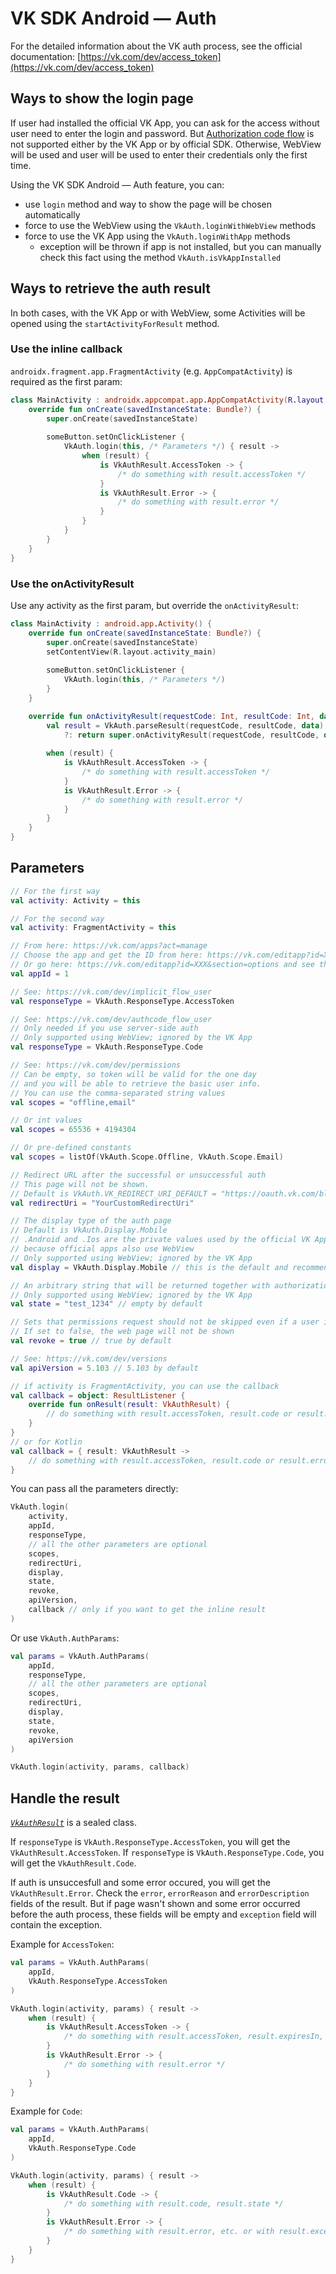 # VK SDK Android — Auth

For the detailed information about the VK auth process, see the official documentation: [https://vk.com/dev/access_token](https://vk.com/dev/access_token)

## Ways to show the login page
If user had installed the official VK App, you can ask for the access without user need to enter the login and password.
But [Authorization code flow](https://vk.com/dev/authcode_flow_user) is not supported either by the VK App or by official SDK.
Otherwise, WebView will be used and user will be used to enter their credentials only the first time.

Using the VK SDK Android — Auth feature, you can:
- use `login` method and way to show the page will be chosen automatically
- force to use the WebView using the `VkAuth.loginWithWebView` methods
- force to use the VK App using the `VkAuth.loginWithApp` methods
    - exception will be thrown if app is not installed, but you can manually check this fact using the method `VkAuth.isVkAppInstalled`
    
## Ways to retrieve the auth result
In both cases, with the VK App or with WebView, some Activities will be opened using the `startActivityForResult` method.

### Use the inline callback
`androidx.fragment.app.FragmentActivity` (e.g. `AppCompatActivity`) is required as the first param:
```kotlin
class MainActivity : androidx.appcompat.app.AppCompatActivity(R.layout.activity_main) {
    override fun onCreate(savedInstanceState: Bundle?) {
        super.onCreate(savedInstanceState)
    
        someButton.setOnClickListener {
            VkAuth.login(this, /* Parameters */) { result ->
                when (result) {
                    is VkAuthResult.AccessToken -> {
                        /* do something with result.accessToken */
                    }
                    is VkAuthResult.Error -> {
                        /* do something with result.error */
                    }
                }
            }
        }
    }
}
```

### Use the onActivityResult
Use any activity as the first param, but override the `onActivityResult`:
```kotlin
class MainActivity : android.app.Activity() {
    override fun onCreate(savedInstanceState: Bundle?) {
        super.onCreate(savedInstanceState)
        setContentView(R.layout.activity_main)
    
        someButton.setOnClickListener {
            VkAuth.login(this, /* Parameters */)
        }
    }

    override fun onActivityResult(requestCode: Int, resultCode: Int, data: Intent?) {
        val result = VkAuth.parseResult(requestCode, resultCode, data) 
            ?: return super.onActivityResult(requestCode, resultCode, data)
        
        when (result) {
            is VkAuthResult.AccessToken -> {
                /* do something with result.accessToken */
            }
            is VkAuthResult.Error -> {
                /* do something with result.error */
            }
        }
    }
}
```

## Parameters
```kotlin
// For the first way
val activity: Activity = this

// For the second way
val activity: FragmentActivity = this

// From here: https://vk.com/apps?act=manage
// Choose the app and get the ID from here: https://vk.com/editapp?id=XXX
// Or go here: https://vk.com/editapp?id=XXX&section=options and see the App ID
val appId = 1

// See: https://vk.com/dev/implicit_flow_user
val responseType = VkAuth.ResponseType.AccessToken 

// See: https://vk.com/dev/authcode_flow_user
// Only needed if you use server-side auth
// Only supported using WebView; ignored by the VK App
val responseType = VkAuth.ResponseType.Code 

// See: https://vk.com/dev/permissions
// Can be empty, so token will be valid for the one day 
// and you will be able to retrieve the basic user info.
// You can use the comma-separated string values
val scopes = "offline,email"

// Or int values
val scopes = 65536 + 4194304

// Or pre-defined constants
val scopes = listOf(VkAuth.Scope.Offline, VkAuth.Scope.Email)

// Redirect URL after the successful or unsuccessful auth
// This page will not be shown.
// Default is VkAuth.VK_REDIRECT_URI_DEFAULT = "https://oauth.vk.com/blank.html"
val redirectUri = "YourCustomRedirectUri"

// The display type of the auth page
// Default is VkAuth.Display.Mobile
// .Android and .Ios are the private values used by the official VK Apps
// because official apps also use WebView
// Only supported using WebView; ignored by the VK App
val display = VkAuth.Display.Mobile // this is the default and recommended value

// An arbitrary string that will be returned together with authorization result.
// Only supported using WebView; ignored by the VK App
val state = "test_1234" // empty by default

// Sets that permissions request should not be skipped even if a user is already authorized.
// If set to false, the web page will not be shown
val revoke = true // true by default

// See: https://vk.com/dev/versions
val apiVersion = 5.103 // 5.103 by default

// if activity is FragmentActivity, you can use the callback
val callback = object: ResultListener {
    override fun onResult(result: VkAuthResult) {
        // do something with result.accessToken, result.code or result.error 
    }
}
// or for Kotlin
val callback = { result: VkAuthResult ->
    // do something with result.accessToken, result.code or result.error
}
```

You can pass all the parameters directly:
```kotlin
VkAuth.login(
    activity, 
    appId,
    responseType,
    // all the other parameters are optional
    scopes,
    redirectUri,
    display,
    state,
    revoke,
    apiVersion,
    callback // only if you want to get the inline result
)
```

Or use `VkAuth.AuthParams`:

```kotlin
val params = VkAuth.AuthParams(
    appId,
    responseType,
    // all the other parameters are optional
    scopes,
    redirectUri,
    display,
    state,
    revoke,
    apiVersion
)

VkAuth.login(activity, params, callback)
```

## Handle the result
[*`VkAuthResult`*](https://vksdk.github.io/vk-sdk-android/0.0.x/auth/com.petersamokhin.vksdk.android.auth.model/-vk-auth-result/) is a sealed class.

If `responseType` is `VkAuth.ResponseType.AccessToken`, you will get the `VkAuthResult.AccessToken`.
If `responseType` is `VkAuth.ResponseType.Code`, you will get the `VkAuthResult.Code`.

If auth is unsuccesfull and some error occured, you will get the `VkAuthResult.Error`.
Check the `error`, `errorReason` and `errorDescription` fields of the result.
But if page wasn't shown and some error occurred before the auth process, these fields will be empty and `exception` field will contain the exception.

Example for `AccessToken`:
```kotlin
val params = VkAuth.AuthParams(
    appId,
    VkAuth.ResponseType.AccessToken
)

VkAuth.login(activity, params) { result ->
    when (result) {
        is VkAuthResult.AccessToken -> {
            /* do something with result.accessToken, result.expiresIn, result.userId, etc. */
        }
        is VkAuthResult.Error -> {
            /* do something with result.error */
        }
    }
}
```


Example for `Code`:
```kotlin
val params = VkAuth.AuthParams(
    appId,
    VkAuth.ResponseType.Code
)

VkAuth.login(activity, params) { result ->
    when (result) {
        is VkAuthResult.Code -> {
            /* do something with result.code, result.state */
        }
        is VkAuthResult.Error -> {
            /* do something with result.error, etc. or with result.exception */
        }
    }
}
```